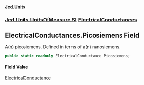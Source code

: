 #### [Jcd.Units](index.md 'index')
### [Jcd.Units.UnitsOfMeasure.SI](Jcd.Units.UnitsOfMeasure.SI.md 'Jcd.Units.UnitsOfMeasure.SI').[ElectricalConductances](Jcd.Units.UnitsOfMeasure.SI.ElectricalConductances.md 'Jcd.Units.UnitsOfMeasure.SI.ElectricalConductances')

## ElectricalConductances.Picosiemens Field

A(n) picosiemens. Defined in terms of a(n) nanosiemens.

```csharp
public static readonly ElectricalConductance Picosiemens;
```

#### Field Value
[ElectricalConductance](Jcd.Units.UnitTypes.ElectricalConductance.md 'Jcd.Units.UnitTypes.ElectricalConductance')